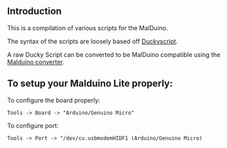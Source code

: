 ## Introduction ##

This is a compilation of various scripts for the MalDuino. 

The syntax of the scripts are loosely based off [Duckyscript](https://github.com/hak5darren/USB-Rubber-Ducky/wiki/Duckyscript).

A raw Ducky Script can be converted to be MalDuino compatible using the [Malduino converter](https://malduino.com/converter/).


## To setup your Malduino Lite properly: ##

To configure the board properly:
```
Tools -> Board -> "Arduino/Genuino Micro"
```
To configure port:
```
Tools -> Port -> "/dev/cu.usbmodemHIDF1 (Arduino/Genuino Micro)
```
